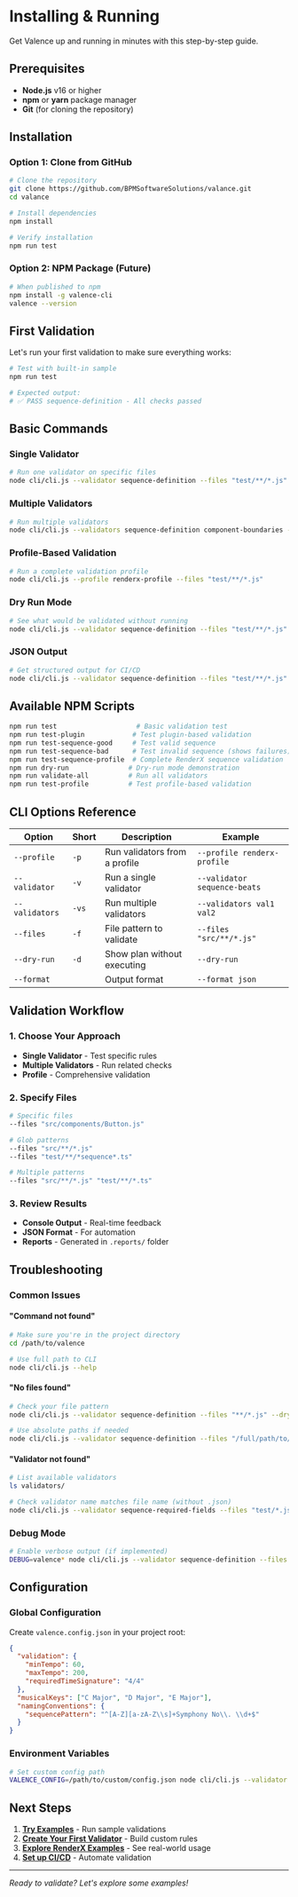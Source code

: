 # Installing & Running

Get Valence up and running in minutes with this step-by-step guide.

## Prerequisites

- **Node.js** v16 or higher
- **npm** or **yarn** package manager
- **Git** (for cloning the repository)

## Installation

### Option 1: Clone from GitHub
```bash
# Clone the repository
git clone https://github.com/BPMSoftwareSolutions/valance.git
cd valance

# Install dependencies
npm install

# Verify installation
npm run test
```

### Option 2: NPM Package (Future)
```bash
# When published to npm
npm install -g valence-cli
valence --version
```

## First Validation

Let's run your first validation to make sure everything works:

```bash
# Test with built-in sample
npm run test

# Expected output:
# ✅ PASS sequence-definition - All checks passed
```

## Basic Commands

### Single Validator
```bash
# Run one validator on specific files
node cli/cli.js --validator sequence-definition --files "test/**/*.js"
```

### Multiple Validators
```bash
# Run multiple validators
node cli/cli.js --validators sequence-definition component-boundaries --files "**/*.js"
```

### Profile-Based Validation
```bash
# Run a complete validation profile
node cli/cli.js --profile renderx-profile --files "test/**/*.js"
```

### Dry Run Mode
```bash
# See what would be validated without running
node cli/cli.js --validator sequence-definition --files "test/**/*.js" --dry-run
```

### JSON Output
```bash
# Get structured output for CI/CD
node cli/cli.js --validator sequence-definition --files "test/**/*.js" --format json
```

## Available NPM Scripts

```bash
npm run test                    # Basic validation test
npm run test-plugin            # Test plugin-based validation
npm run test-sequence-good     # Test valid sequence
npm run test-sequence-bad      # Test invalid sequence (shows failures)
npm run test-sequence-profile  # Complete RenderX sequence validation
npm run dry-run               # Dry-run mode demonstration
npm run validate-all          # Run all validators
npm run test-profile          # Test profile-based validation
```

## CLI Options Reference

| Option | Short | Description | Example |
|--------|-------|-------------|---------|
| `--profile` | `-p` | Run validators from a profile | `--profile renderx-profile` |
| `--validator` | `-v` | Run a single validator | `--validator sequence-beats` |
| `--validators` | `-vs` | Run multiple validators | `--validators val1 val2` |
| `--files` | `-f` | File pattern to validate | `--files "src/**/*.js"` |
| `--dry-run` | `-d` | Show plan without executing | `--dry-run` |
| `--format` | | Output format | `--format json` |

## Validation Workflow

### 1. Choose Your Approach
- **Single Validator** - Test specific rules
- **Multiple Validators** - Run related checks
- **Profile** - Comprehensive validation

### 2. Specify Files
```bash
# Specific files
--files "src/components/Button.js"

# Glob patterns
--files "src/**/*.js"
--files "test/**/*sequence*.ts"

# Multiple patterns
--files "src/**/*.js" "test/**/*.ts"
```

### 3. Review Results
- **Console Output** - Real-time feedback
- **JSON Format** - For automation
- **Reports** - Generated in `.reports/` folder

## Troubleshooting

### Common Issues

#### "Command not found"
```bash
# Make sure you're in the project directory
cd /path/to/valence

# Use full path to CLI
node cli/cli.js --help
```

#### "No files found"
```bash
# Check your file pattern
node cli/cli.js --validator sequence-definition --files "**/*.js" --dry-run

# Use absolute paths if needed
node cli/cli.js --validator sequence-definition --files "/full/path/to/files/**/*.js"
```

#### "Validator not found"
```bash
# List available validators
ls validators/

# Check validator name matches file name (without .json)
node cli/cli.js --validator sequence-required-fields --files "test/*.js"
```

### Debug Mode
```bash
# Enable verbose output (if implemented)
DEBUG=valence* node cli/cli.js --validator sequence-definition --files "test/**/*.js"
```

## Configuration

### Global Configuration
Create `valence.config.json` in your project root:
```json
{
  "validation": {
    "minTempo": 60,
    "maxTempo": 200,
    "requiredTimeSignature": "4/4"
  },
  "musicalKeys": ["C Major", "D Major", "E Major"],
  "namingConventions": {
    "sequencePattern": "^[A-Z][a-zA-Z\\s]+Symphony No\\. \\d+$"
  }
}
```

### Environment Variables
```bash
# Set custom config path
VALENCE_CONFIG=/path/to/custom/config.json node cli/cli.js --validator test
```

## Next Steps

1. **[Try Examples](Example-Validations.md)** - Run sample validations
2. **[Create Your First Validator](../Profiles%20%26%20Validators/Writing-a-Validator-JSON.md)** - Build custom rules
3. **[Explore RenderX Examples](../Profiles%20%26%20Validators/Domain-Specific-Examples.md)** - See real-world usage
4. **[Set up CI/CD](../CI-CD%20Integration/GitHub-Actions.md)** - Automate validation

---

*Ready to validate? Let's explore some examples!*
